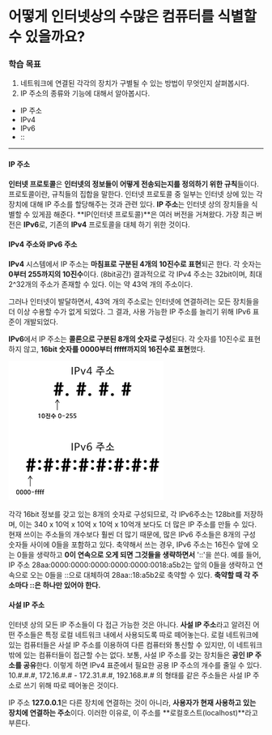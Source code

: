 # 어떻게 인터넷상의 수많은 컴퓨터를 식별할 수 있을까요?

### 학습 목표

1. 네트워크에 연결된 각각의 장치가 구별될 수 있는 방법이 무엇인지 살펴봅시다.
2. IP 주소의 종류와 기능에 대해서 알아봅시다.

* IP 주소
* IPv4
* IPv6
* ::

---

#### IP 주소

**인터넷 프로토콜**은 **인터넷의 정보들이 어떻게 전송되는지를 정의하기 위한 규칙**들이다. 프로토콜이란, 규칙들의 집합을 말한다. 인터넷 프로토콜 중 일부는 인터넷 상에 있는 각 장치에 대해 IP 주소를 할당해주는 것과 관련 있다. **IP 주소**는 인터넷 상의 장치들을 식별할 수 있게끔 해준다. **IP(인터넷 프로토콜)**은 여러 버전을 거쳐왔다. 가장 최근 버전은 **IPv6**로, 기존의 **IPv4** 프로토콜을 대체 하기 위한 것이다.

#### IPv4 주소와 IPv6 주소

**IPv4** 시스템에서 IP 주소는 **마침표로 구분된 4개의 10진수로 표현**되곤 한다. 각 숫자는 **0부터 255까지의 10진수**이다. (8bit공간) 결과적으로 각 IPv4 주소는 32bit이며, 최대 2^32개의 주소가 존재할 수 있다. 이는 약 43억 개의 주소이다. 

그러나 인터넷이 발달하면서, 43억 개의 주소로는 인터넷에 연결하려는 모든 장치들을 더 이상 수용할 수가 없게 되었다. 그 결과, 사용 가능한 IP 주소를 늘리기 위해 IPv6 표준이 개발되었다.

**IPv6**에서 IP 주소는 **콜론으로 구분된 8개의 숫자로 구성**된다. 각 숫자를 10진수로 표현하지 않고, **16bit 숫자를 0000부터 fffff까지의 16진수로 표현**했다.

![image-20211014230106485](md-images/image-20211014230106485.png)

각각 16bit 정보를 갖고 있는 8개의 숫자로 구성되므로, 각 IPv6주소는 128bit를 저장하며, 이는 340 x 10억 x 10억 x 10억 x 10억개 보다도 더 많은 IP 주소를 만들 수 있다. 현재 쓰이는 주소들의 개수보다 훨씬 더 많기 때문에, 많은 IPv6 주소들은 8개의 구성 숫자들 사이에 0들을 포함하고 있다. 축약해서 쓰는 경우, IPv6 주소는 16진수 앞에 오는 0들을 생략하고 **0이 연속으로 오게 되면 그것들을 생략하면서** '::'을 쓴다. 예를 들어, IP 주소 28aa:0000:0000:0000:0000:0000:0018:a5b2는 앞의 0들을 생략하고 연속으로 오는 0들을 ::으로 대체하여 28aa::18:a5b2로 축약할 수 있다. **축약할 때 각 주소마다 ::은 하나만 있어야 한다.**

#### 사설 IP 주소

인터넷 상의 모든 IP 주소들이 다 접근 가능한 것은 아니다. **사설 IP 주소**라고 알려진 어떤 주소들은 특정 로컬 네트워크 내에서 사용되도록 따로 떼어놓는다. 로컬 네트워크에 있는 컴퓨터들은 사설 IP 주소를 이용하여 다른 컴퓨터와 통신할 수 있지만, 이 네트워크 밖에 있는 컴퓨터들이 접근할 수는 없다. 보통, 사설 IP 주소를 갖는 장치들은 **공인 IP 주소를 공유**한다. 이렇게 하면 IPv4 표준에서 필요한 공용 IP 주소의 개수를 줄일 수 있다. 10.#.#.#, 172.16.#.# - 172.31.#.#, 192.168.#.# 의 형태를 같은 주소들은 사설 IP 주소로 쓰기 위해 따로 떼어놓은 것이다.

IP 주소 **127.0.0.1**은 다른 장치에 연결하는 것이 아니라, **사용자가 현재 사용하고 있는 장치에 연결하는 주소**이다. 이러한 이유로, 이 주소를 **로컬호스트(localhost)**라고 부른다.



